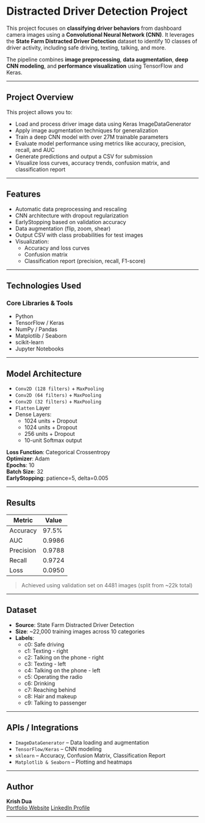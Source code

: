 # Distracted Driver Detection Project

This project focuses on **classifying driver behaviors** from dashboard camera images using a **Convolutional Neural Network (CNN)**. It leverages the **State Farm Distracted Driver Detection** dataset to identify 10 classes of driver activity, including safe driving, texting, talking, and more.

The pipeline combines **image preprocessing**, **data augmentation**, **deep CNN modeling**, and **performance visualization** using TensorFlow and Keras.

---

## Project Overview

This project allows you to:

- Load and process driver image data using Keras ImageDataGenerator
- Apply image augmentation techniques for generalization
- Train a deep CNN model with over 27M trainable parameters
- Evaluate model performance using metrics like accuracy, precision, recall, and AUC
- Generate predictions and output a CSV for submission
- Visualize loss curves, accuracy trends, confusion matrix, and classification report

---

## Features

- Automatic data preprocessing and rescaling
- CNN architecture with dropout regularization
- EarlyStopping based on validation accuracy
- Data augmentation (flip, zoom, shear)
- Output CSV with class probabilities for test images
- Visualization:
  - Accuracy and loss curves
  - Confusion matrix
  - Classification report (precision, recall, F1-score)

---

## Technologies Used

### Core Libraries & Tools

- Python
- TensorFlow / Keras
- NumPy / Pandas
- Matplotlib / Seaborn
- scikit-learn
- Jupyter Notebooks

---

## Model Architecture

- `Conv2D (128 filters)` + `MaxPooling`
- `Conv2D (64 filters)` + `MaxPooling`
- `Conv2D (32 filters)` + `MaxPooling`
- `Flatten` Layer
- Dense Layers:
  - 1024 units + Dropout
  - 1024 units + Dropout
  - 256 units + Dropout
  - 10-unit Softmax output

**Loss Function**: Categorical Crossentropy  
**Optimizer**: Adam  
**Epochs**: 10  
**Batch Size**: 32  
**EarlyStopping**: patience=5, delta=0.005

---

## Results

| Metric       | Value          |
|--------------|----------------|
| Accuracy     | 97.5%          |
| AUC          | 0.9986         |
| Precision    | 0.9788         |
| Recall       | 0.9724         |
| Loss         | 0.0950         |

> Achieved using validation set on 4481 images (split from ~22k total)

---

## Dataset

- **Source**: State Farm Distracted Driver Detection  
- **Size**: ~22,000 training images across 10 categories  
- **Labels**:
  - c0: Safe driving  
  - c1: Texting - right  
  - c2: Talking on the phone - right  
  - c3: Texting - left  
  - c4: Talking on the phone - left  
  - c5: Operating the radio  
  - c6: Drinking  
  - c7: Reaching behind  
  - c8: Hair and makeup  
  - c9: Talking to passenger

---

## APIs / Integrations

- `ImageDataGenerator` – Data loading and augmentation  
- `TensorFlow/Keras` – CNN modeling  
- `sklearn` – Accuracy, Confusion Matrix, Classification Report  
- `Matplotlib & Seaborn` – Plotting and heatmaps

---

## Author

**Krish Dua**  
[Portfolio Website](https://krishdua.vercel.app) 
[LinkedIn Profile](https://www.linkedin.com/in/krish-dua)

---
